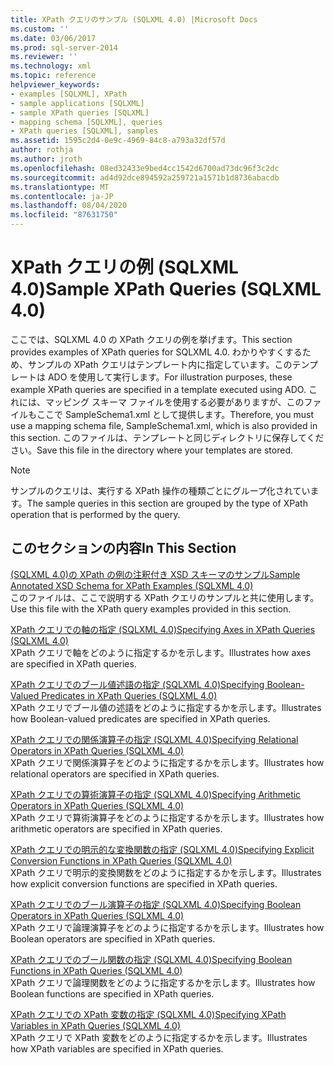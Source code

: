 ```yaml
---
title: XPath クエリのサンプル (SQLXML 4.0) |Microsoft Docs
ms.custom: ''
ms.date: 03/06/2017
ms.prod: sql-server-2014
ms.reviewer: ''
ms.technology: xml
ms.topic: reference
helpviewer_keywords:
- examples [SQLXML], XPath
- sample applications [SQLXML]
- sample XPath queries [SQLXML]
- mapping schema [SQLXML], queries
- XPath queries [SQLXML], samples
ms.assetid: 1595c2d4-0e9c-4969-84c8-a793a32df57d
author: rothja
ms.author: jroth
ms.openlocfilehash: 08ed32433e9bed4cc1542d6700ad73dc96f3c2dc
ms.sourcegitcommit: ad4d92dce894592a259721a1571b1d8736abacdb
ms.translationtype: MT
ms.contentlocale: ja-JP
ms.lasthandoff: 08/04/2020
ms.locfileid: "87631750"
---
```

# <a name="sample-xpath-queries-sqlxml-40"></a><span data-ttu-id="e9137-102">XPath クエリの例 (SQLXML 4.0)</span><span class="sxs-lookup"><span data-stu-id="e9137-102">Sample XPath Queries (SQLXML 4.0)</span></span>
  <span data-ttu-id="e9137-103">ここでは、SQLXML 4.0 の XPath クエリの例を挙げます。</span><span class="sxs-lookup"><span data-stu-id="e9137-103">This section provides examples of XPath queries for SQLXML 4.0.</span></span> <span data-ttu-id="e9137-104">わかりやすくするため、サンプルの XPath クエリはテンプレート内に指定しています。このテンプレートは ADO を使用して実行します。</span><span class="sxs-lookup"><span data-stu-id="e9137-104">For illustration purposes, these example XPath queries are specified in a template executed using ADO.</span></span> <span data-ttu-id="e9137-105">これには、マッピング スキーマ ファイルを使用する必要がありますが、このファイルもここで SampleSchema1.xml として提供します。</span><span class="sxs-lookup"><span data-stu-id="e9137-105">Therefore, you must use a mapping schema file, SampleSchema1.xml, which is also provided in this section.</span></span> <span data-ttu-id="e9137-106">このファイルは、テンプレートと同じディレクトリに保存してください。</span><span class="sxs-lookup"><span data-stu-id="e9137-106">Save this file in the directory where your templates are stored.</span></span>  
  
> [!NOTE]  
>  <span data-ttu-id="e9137-107">サンプルのクエリは、実行する XPath 操作の種類ごとにグループ化されています。</span><span class="sxs-lookup"><span data-stu-id="e9137-107">The sample queries in this section are grouped by the type of XPath operation that is performed by the query.</span></span>  
  
## <a name="in-this-section"></a><span data-ttu-id="e9137-108">このセクションの内容</span><span class="sxs-lookup"><span data-stu-id="e9137-108">In This Section</span></span>  
 [<span data-ttu-id="e9137-109">&#40;SQLXML 4.0&#41;の XPath の例の注釈付き XSD スキーマのサンプル</span><span class="sxs-lookup"><span data-stu-id="e9137-109">Sample Annotated XSD Schema for XPath Examples &#40;SQLXML 4.0&#41;</span></span>](sample-annotated-xsd-schema-for-xpath-examples-sqlxml-4-0.md)  
 <span data-ttu-id="e9137-110">このファイルは、ここで説明する XPath クエリのサンプルと共に使用します。</span><span class="sxs-lookup"><span data-stu-id="e9137-110">Use this file with the XPath query examples provided in this section.</span></span>  
  
 [<span data-ttu-id="e9137-111">XPath クエリでの軸の指定 &#40;SQLXML 4.0&#41;</span><span class="sxs-lookup"><span data-stu-id="e9137-111">Specifying Axes in XPath Queries &#40;SQLXML 4.0&#41;</span></span>](specifying-axes-in-xpath-queries-sqlxml-4-0.md)  
 <span data-ttu-id="e9137-112">XPath クエリで軸をどのように指定するかを示します。</span><span class="sxs-lookup"><span data-stu-id="e9137-112">Illustrates how axes are specified in XPath queries.</span></span>  
  
 [<span data-ttu-id="e9137-113">XPath クエリでのブール値述語の指定 &#40;SQLXML 4.0&#41;</span><span class="sxs-lookup"><span data-stu-id="e9137-113">Specifying Boolean-Valued Predicates in XPath Queries &#40;SQLXML 4.0&#41;</span></span>](specifying-boolean-valued-predicates-in-xpath-queries-sqlxml-4-0.md)  
 <span data-ttu-id="e9137-114">XPath クエリでブール値の述語をどのように指定するかを示します。</span><span class="sxs-lookup"><span data-stu-id="e9137-114">Illustrates how Boolean-valued predicates are specified in XPath queries.</span></span>  
  
 [<span data-ttu-id="e9137-115">XPath クエリでの関係演算子の指定 &#40;SQLXML 4.0&#41;</span><span class="sxs-lookup"><span data-stu-id="e9137-115">Specifying Relational Operators in XPath Queries &#40;SQLXML 4.0&#41;</span></span>](specifying-relational-operators-in-xpath-queries-sqlxml-4-0.md)  
 <span data-ttu-id="e9137-116">XPath クエリで関係演算子をどのように指定するかを示します。</span><span class="sxs-lookup"><span data-stu-id="e9137-116">Illustrates how relational operators are specified in XPath queries.</span></span>  
  
 [<span data-ttu-id="e9137-117">XPath クエリでの算術演算子の指定 &#40;SQLXML 4.0&#41;</span><span class="sxs-lookup"><span data-stu-id="e9137-117">Specifying Arithmetic Operators in XPath Queries &#40;SQLXML 4.0&#41;</span></span>](specifying-arithmetic-operators-in-xpath-queries-sqlxml-4-0.md)  
 <span data-ttu-id="e9137-118">XPath クエリで算術演算子をどのように指定するかを示します。</span><span class="sxs-lookup"><span data-stu-id="e9137-118">Illustrates how arithmetic operators are specified in XPath queries.</span></span>  
  
 [<span data-ttu-id="e9137-119">XPath クエリでの明示的な変換関数の指定 &#40;SQLXML 4.0&#41;</span><span class="sxs-lookup"><span data-stu-id="e9137-119">Specifying Explicit Conversion Functions in XPath Queries &#40;SQLXML 4.0&#41;</span></span>](specifying-explicit-conversion-functions-in-xpath-queries-sqlxml-4-0.md)  
 <span data-ttu-id="e9137-120">XPath クエリで明示的変換関数をどのように指定するかを示します。</span><span class="sxs-lookup"><span data-stu-id="e9137-120">Illustrates how explicit conversion functions are specified in XPath queries.</span></span>  
  
 [<span data-ttu-id="e9137-121">XPath クエリでのブール演算子の指定 &#40;SQLXML 4.0&#41;</span><span class="sxs-lookup"><span data-stu-id="e9137-121">Specifying Boolean Operators in XPath Queries &#40;SQLXML 4.0&#41;</span></span>](specifying-boolean-operators-in-xpath-queries-sqlxml-4-0.md)  
 <span data-ttu-id="e9137-122">XPath クエリで論理演算子をどのように指定するかを示します。</span><span class="sxs-lookup"><span data-stu-id="e9137-122">Illustrates how Boolean operators are specified in XPath queries.</span></span>  
  
 [<span data-ttu-id="e9137-123">XPath クエリでのブール関数の指定 &#40;SQLXML 4.0&#41;</span><span class="sxs-lookup"><span data-stu-id="e9137-123">Specifying Boolean Functions in XPath Queries &#40;SQLXML 4.0&#41;</span></span>](specifying-boolean-functions-in-xpath-queries-sqlxml-4-0.md)  
 <span data-ttu-id="e9137-124">XPath クエリで論理関数をどのように指定するかを示します。</span><span class="sxs-lookup"><span data-stu-id="e9137-124">Illustrates how Boolean functions are specified in XPath queries.</span></span>  
  
 [<span data-ttu-id="e9137-125">XPath クエリでの XPath 変数の指定 &#40;SQLXML 4.0&#41;</span><span class="sxs-lookup"><span data-stu-id="e9137-125">Specifying XPath Variables in XPath Queries &#40;SQLXML 4.0&#41;</span></span>](specifying-xpath-variables-in-xpath-queries-sqlxml-4-0.md)  
 <span data-ttu-id="e9137-126">XPath クエリで XPath 変数をどのように指定するかを示します。</span><span class="sxs-lookup"><span data-stu-id="e9137-126">Illustrates how XPath variables are specified in XPath queries.</span></span>  
  
  
